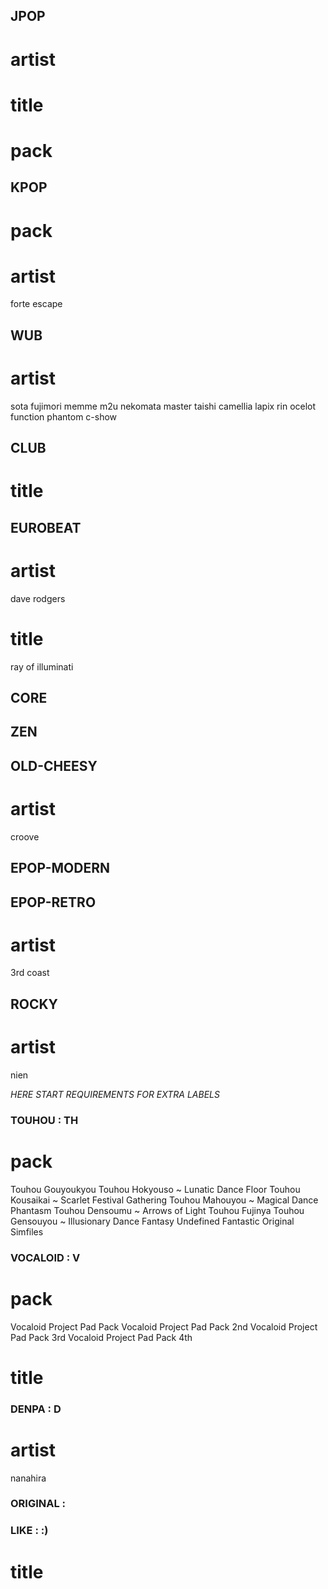 <!-- jpoppy, anime style &stuff. novelty-type music -->
## JPOP
# artist

# title
  
# pack


<!-- speaks for itself -->
## KPOP
# pack

# artist
forte escape


<!-- wubby, glitchy -->
## WUB
# artist
sota fujimori
memme
m2u
nekomata master
taishi
camellia
lapix
rin
ocelot
function phantom
c-show
<!-- forte escape -->

<!-- stuff like house or trance, that has like a constant beat or sth -->
## CLUB
# title
<!-- ask the wind -->

<!-- eurobeat -->
## EUROBEAT
# artist
dave rodgers
# title
ray of illuminati


<!-- really constant high energy, stuff like hardcore and pumpcore and stuff -->
## CORE


<!-- quiet singing or music etc -->
## ZEN

<!--  -->
## OLD-CHEESY
# artist
croove


## EPOP-MODERN


## EPOP-RETRO
# artist
3rd coast

## ROCKY
# artist
nien



<!--  -->
*HERE START REQUIREMENTS FOR EXTRA LABELS*
<!-- in any way related to touhou franchises -->
### TOUHOU : TH
# pack
Touhou Gouyoukyou
Touhou Hokyouso ~ Lunatic Dance Floor
Touhou Kousaikai ~ Scarlet Festival Gathering
Touhou Mahouyou ~ Magical Dance Phantasm
Touhou Densoumu ~ Arrows of Light
Touhou Fujinya
Touhou Gensouyou ~ Illusionary Dance Fantasy
Undefined Fantastic Original Simfiles

<!-- has voice of a vocaloid in it -->
### VOCALOID : V
# pack
Vocaloid Project Pad Pack
Vocaloid Project Pad Pack 2nd
Vocaloid Project Pad Pack 3rd
Vocaloid Project Pad Pack 4th
# title


<!-- has nanahira-or-so-like cute highpitched voice in it -->
### DENPA : D
# artist
nanahira


### ORIGINAL : 

<!--  -->
### LIKE : :)
# title